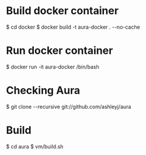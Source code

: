 # Build docker container
$ cd docker
$ docker build -t aura-docker . --no-cache

# Run docker container
$ docker run -it aura-docker /bin/bash

# Checking Aura
$ git clone --recursive git://github.com/ashleyj/aura

# Build
$ cd aura
$ vm/build.sh
